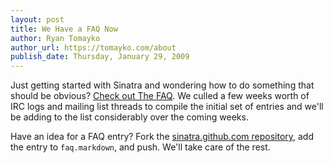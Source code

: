 ```yaml
---
layout: post
title: We Have a FAQ Now
author: Ryan Tomayko
author_url: https://tomayko.com/about
publish_date: Thursday, January 29, 2009
---
```


Just getting started with Sinatra and wondering how to do something that should
be obvious? [Check out The FAQ](/faq.html). We culled a few weeks worth of IRC
logs and mailing list threads to compile the initial set of entries and
we'll be adding to the list considerably over the coming weeks.

Have an idea for a FAQ entry? Fork the
[sinatra.github.com repository](https://github.com/sinatra/sinatra.github.com),
add the entry to `faq.markdown`, and push. We'll take care of the rest.

